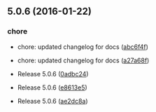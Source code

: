 <a name="5.0.6"></a>
## 5.0.6 (2016-01-22)


### chore

* chore: updated changelog for docs ([abc6f4f](https://github.com/dstack/BootSwatchr/commit/abc6f4f))
* chore: updated changelog for docs ([a27a68f](https://github.com/dstack/BootSwatchr/commit/a27a68f))

* Release 5.0.6 ([0adbc24](https://github.com/dstack/BootSwatchr/commit/0adbc24))
* Release 5.0.6 ([e8613e5](https://github.com/dstack/BootSwatchr/commit/e8613e5))
* Release 5.0.6 ([ae2dc8a](https://github.com/dstack/BootSwatchr/commit/ae2dc8a))



